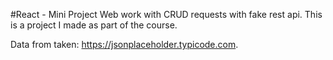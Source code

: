 #React - Mini Project
Web work with CRUD requests with fake rest api. 
This is a project I made as part of the course.


Data from taken: https://jsonplaceholder.typicode.com.
